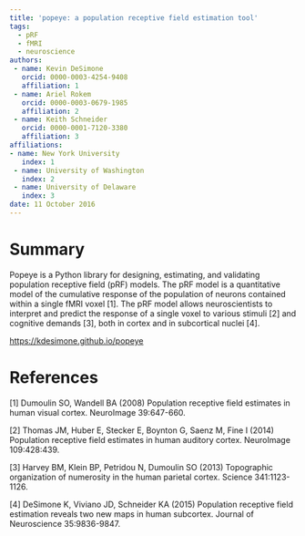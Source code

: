 ```yaml
---
title: 'popeye: a population receptive field estimation tool'
tags:
  - pRF
  - fMRI
  - neuroscience
authors:
 - name: Kevin DeSimone
   orcid: 0000-0003-4254-9408
   affiliation: 1
 - name: Ariel Rokem
   orcid: 0000-0003-0679-1985
   affiliation: 2
 - name: Keith Schneider
   orcid: 0000-0001-7120-3380
   affiliation: 3
affiliations:
- name: New York University
   index: 1
 - name: University of Washington
   index: 2
 - name: University of Delaware
   index: 3
date: 11 October 2016
---
```


# Summary

Popeye is a Python library for designing, estimating, and validating 
population receptive field (pRF) models. The pRF model is a quantitative 
model of the cumulative response of the population of neurons contained 
within a single fMRI voxel [1]. The pRF model allows neuroscientists to
interpret and predict the response of a single voxel to various stimuli [2]
and cognitive demands [3], both in cortex and in subcortical nuclei [4].

https://kdesimone.github.io/popeye

# References
[1] Dumoulin SO, Wandell BA (2008) Population receptive field estimates in human visual cortex. NeuroImage 39:647-660.

[2] Thomas JM, Huber E, Stecker E, Boynton G, Saenz M, Fine I (2014) Population receptive field estimates in human auditory cortex. NeuroImage 109:428:439.

[3] Harvey BM, Klein BP, Petridou N, Dumoulin SO (2013) Topographic organization of numerosity in the human parietal cortex. Science 341:1123-1126.

[4] DeSimone K, Viviano JD, Schneider KA (2015) Population receptive field estimation reveals two new maps in human subcortex. Journal of Neuroscience 35:9836-9847.